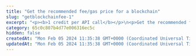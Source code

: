 ```yaml
---
title: "Get the recommended fee/gas price for a blockchain"
slug: "getblockchainfee-1"
excerpt: "<p><b>1 credit per API call</b></p>\n<p>Get the recommended fee/gas price for a blockchain.</p>\n<p>Fee is in satoshis(meaning currency(BTC, DOGE,... / 100 000 000) per byte\n<p>This API is supported for the following blockchains:</p>\n<ul>\n<li>Bitcoin</li>\n<li>Dogecoin</li>\n<li>Ethereum</li>\n<li>Litecoin</li>\n</ul>"
category: 65c0c807b4d77e006316ec5c
hidden: false
createdAt: "Mon Feb 05 2024 11:35:38 GMT+0000 (Coordinated Universal Time)"
updatedAt: "Mon Feb 05 2024 11:35:38 GMT+0000 (Coordinated Universal Time)"
---
```

